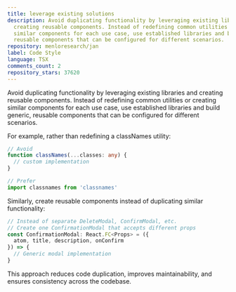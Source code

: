```yaml
---
title: leverage existing solutions
description: Avoid duplicating functionality by leveraging existing libraries and
  creating reusable components. Instead of redefining common utilities or creating
  similar components for each use case, use established libraries and build generic,
  reusable components that can be configured for different scenarios.
repository: menloresearch/jan
label: Code Style
language: TSX
comments_count: 2
repository_stars: 37620
---
```


Avoid duplicating functionality by leveraging existing libraries and creating reusable components. Instead of redefining common utilities or creating similar components for each use case, use established libraries and build generic, reusable components that can be configured for different scenarios.

For example, rather than redefining a classNames utility:
```typescript
// Avoid
function classNames(...classes: any) {
  // custom implementation
}

// Prefer
import classnames from 'classnames'
```

Similarly, create reusable components instead of duplicating similar functionality:
```typescript
// Instead of separate DeleteModal, ConfirmModal, etc.
// Create one ConfirmationModal that accepts different props
const ConfirmationModal: React.FC<Props> = ({ 
  atom, title, description, onConfirm 
}) => {
  // Generic modal implementation
}
```

This approach reduces code duplication, improves maintainability, and ensures consistency across the codebase.